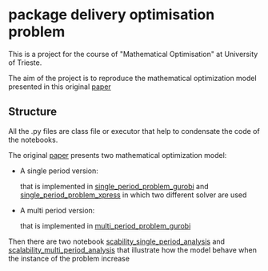 # package delivery optimisation problem
This is a project for the course of "Mathematical Optimisation" at University of Trieste.

The aim of the project is to reproduce the mathematical optimization model presented in this original [paper](paper.pdf)

## Structure
All the .py files are class file or executor that help to condensate the code of the notebooks.

The original [paper](paper.pdf) presents two mathematical optimization model:
  - A single period version:
  
    that is implemented in [single_period_problem_gurobi](single_period_problem_gurobi.ipynb) and [single_period_problem_xpress](single_period_problem_xpress.ipynb) in which two different solver are used
  - A multi period version:
  
    that is implemented in [multi_period_problem_gurobi](multi_period_problem_gurobi.ipynb)
    
  Then there are two notebook [scability_single_period_analysis](scability_single_period_analysis.ipynb) and [scalability_multi_period_analysis](scalability_multi_period_analysis.ipynb) that illustrate how the model behave when the instance of the problem increase

